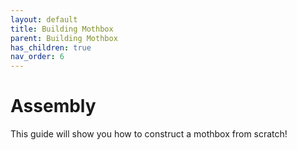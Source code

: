 ```yaml
---
layout: default
title: Building Mothbox
parent: Building Mothbox
has_children: true
nav_order: 6
---
```

# Assembly
This guide will show you how to construct a mothbox from scratch!
